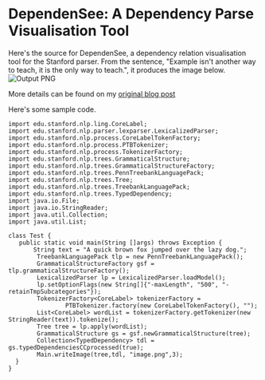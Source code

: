 DependenSee: A Dependency Parse Visualisation Tool
================================

Here's the source for DependenSee, a dependency relation visualisation tool for the Stanford parser. 
From the sentence, "Example isn't another way to teach, it is the only way to teach.", it produces the image below.
![Output PNG](http://chaoticity.com/images/out.png) 

More details can be found on my [original blog post](http://chaoticity.com/dependensee-a-dependency-parse-visualisation-tool/)

Here's some sample code. 


    import edu.stanford.nlp.ling.CoreLabel;
    import edu.stanford.nlp.parser.lexparser.LexicalizedParser;
    import edu.stanford.nlp.process.CoreLabelTokenFactory;
    import edu.stanford.nlp.process.PTBTokenizer;
    import edu.stanford.nlp.process.TokenizerFactory;
    import edu.stanford.nlp.trees.GrammaticalStructure;
    import edu.stanford.nlp.trees.GrammaticalStructureFactory;
    import edu.stanford.nlp.trees.PennTreebankLanguagePack;
    import edu.stanford.nlp.trees.Tree;
    import edu.stanford.nlp.trees.TreebankLanguagePack;
    import edu.stanford.nlp.trees.TypedDependency;
    import java.io.File;
    import java.io.StringReader;
    import java.util.Collection;
    import java.util.List;
    
    class Test {
       public static void main(String []args) throws Exception {
           String text = "A quick brown fox jumped over the lazy dog.";
            TreebankLanguagePack tlp = new PennTreebankLanguagePack();
            GrammaticalStructureFactory gsf = tlp.grammaticalStructureFactory();
            LexicalizedParser lp = LexicalizedParser.loadModel();
            lp.setOptionFlags(new String[]{"-maxLength", "500", "-retainTmpSubcategories"});
            TokenizerFactory<CoreLabel> tokenizerFactory =
                    PTBTokenizer.factory(new CoreLabelTokenFactory(), "");
            List<CoreLabel> wordList = tokenizerFactory.getTokenizer(new StringReader(text)).tokenize();
            Tree tree = lp.apply(wordList);    
            GrammaticalStructure gs = gsf.newGrammaticalStructure(tree);
            Collection<TypedDependency> tdl = gs.typedDependenciesCCprocessed(true);
            Main.writeImage(tree,tdl, "image.png",3);
      }
    }
